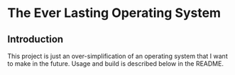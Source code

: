 # The Ever Lasting Operating System

## Introduction

This project is just an over-simplification of an operating system that I want to make in the future. Usage and build is described below in the README.